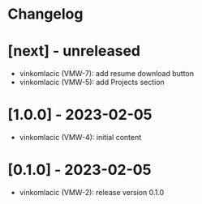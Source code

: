 # Changelog

# [next] - unreleased
- vinkomlacic (VMW-7): add resume download button
- vinkomlacic (VMW-5): add Projects section

# [1.0.0] - 2023-02-05
- vinkomlacic (VMW-4): initial content

# [0.1.0] - 2023-02-05
- vinkomlacic (VMW-2): release version 0.1.0
